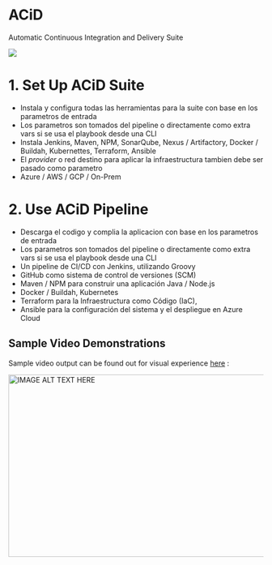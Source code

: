 # ACiD
Automatic Continuous Integration and Delivery Suite

![](/images/underCon.jpg)


# 1. Set Up ACiD Suite 

* Instala y configura todas las herramientas para la suite con base en los parametros de entrada
* Los parametros son tomados del pipeline o directamente como extra vars si se usa el playbook desde una CLI
* Instala Jenkins, Maven, NPM, SonarQube, Nexus / Artifactory, Docker / Buildah, Kubernettes, Terraform, Ansible
* El *provider* o red destino para aplicar la infraestructura tambien debe ser pasado como parametro
* Azure / AWS / GCP / On-Prem

# 2. Use ACiD Pipeline 

* Descarga el codigo y complia la aplicacion con base en los parametros de entrada
* Los parametros son tomados del pipeline o directamente como extra vars si se usa el playbook desde una CLI
* Un pipeline de CI/CD con Jenkins, utilizando Groovy
* GitHub como sistema de control de versiones (SCM)
* Maven / NPM para construir una aplicación Java / Node.js
* Docker / Buildah, Kubernetes
* Terraform para la Infraestructura como Código (IaC),
* Ansible para la configuración del sistema y el despliegue en Azure Cloud


## Sample Video Demonstrations

Sample video output can be found out for visual experience [here](https://youtu.be/EE1Z_9F98vU) :

<a href="http://www.youtube.com/watch?feature=player_embedded&v=EE1Z_9F98vU" target="_blank"><img src="http://img.youtube.com/vi/EE1Z_9F98vU/0.jpg" alt="IMAGE ALT TEXT HERE" width="530" height="360" /></a>

